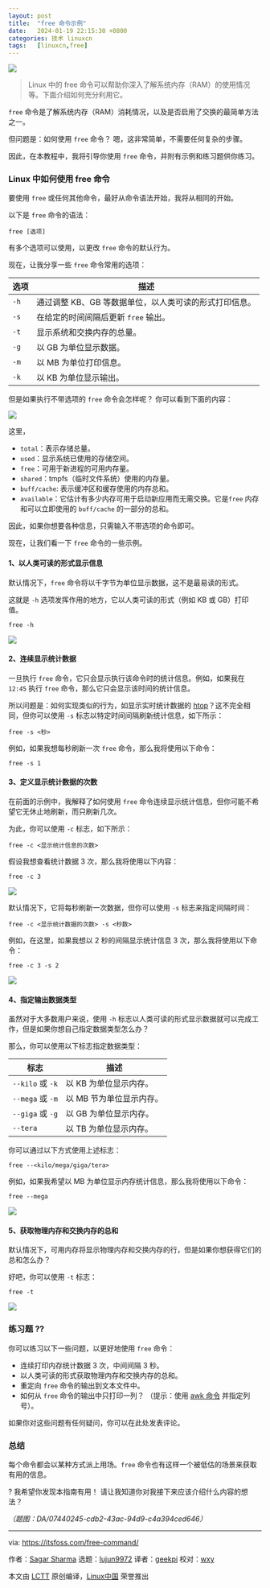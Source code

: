 ```yaml
---
layout: post
title:	"free 命令示例"
date:	2024-01-19 22:15:30 +0800 
categories:	技术 linuxcn 
tags:	[linuxcn,free]
---
```



![](/Asserts/Images//attachment/album/202401/19/221451m4mprm8p2yp4p51q.jpg)



> 
> Linux 中的 free 命令可以帮助你深入了解系统内存（RAM）的使用情况等。下面介绍如何充分利用它。
> 
> 
> 


`free` 命令是了解系统内存（RAM）消耗情况，以及是否启用了交换的最简单方法之一。


但问题是：如何使用 `free` 命令？ 嗯，这非常简单，不需要任何复杂的步骤。


因此，在本教程中，我将引导你使用 `free` 命令，并附有示例和练习题供你练习。


### Linux 中如何使用 free 命令


要使用 `free` 或任何其他命令，最好从命令语法开始，我将从相同的开始。


以下是 `free` 命令的语法：



```
free [选项]

```

有多个选项可以使用，以更改 `free` 命令的默认行为。


现在，让我分享一些 `free` 命令常用的选项：




| 选项 | 描述 |
| --- | --- |
| `-h` | 通过调整 KB、GB 等数据单位，以人类可读的形式打印信息。 |
| `-s` | 在给定的时间间隔后更新 `free` 输出。 |
| `-t` | 显示系统和交换内存的总量。 |
| `-g` | 以 GB 为单位显示数据。 |
| `-m` | 以 MB 为单位打印信息。 |
| `-k` | 以 KB 为单位显示输出。 |


但是如果执行不带选项的 `free` 命令会怎样呢？ 你可以看到下面的内容：


![](/Asserts/Images//attachment/album/202401/19/221530q9m93iiwy1gi9gg1.png)


这里，


* `total`：表示存储总量。
* `used`：显示系统已使用的存储空间。
* `free`：可用于新进程的可用内存量。
* `shared`：tmpfs（临时文件系统）使用的内存量。
* `buff/cache`: 表示缓冲区和缓存使用的内存总和。
* `available`：它估计有多少内存可用于启动新应用而无需交换。它是`free` 内存和可以立即使用的 `buff/cache` 的一部分的总和。


因此，如果你想要各种信息，只需输入不带选项的命令即可。


现在，让我们看一下 `free` 命令的一些示例。


#### 1、以人类可读的形式显示信息


默认情况下，`free` 命令将以千字节为单位显示数据，这不是最易读的形式。


这就是 `-h` 选项发挥作用的地方，它以人类可读的形式（例如 KB 或 GB）打印值。



```
free -h

```

![](/Asserts/Images//attachment/album/202401/19/221530ro37vo7mu2v7fou1.png)


#### 2、连续显示统计数据


一旦执行 `free` 命令，它只会显示执行该命令时的统计信息。例如，如果我在 `12:45` 执行 `free` 命令，那么它只会显示该时间的统计信息。


所以问题是：如何实现类似的行为，如显示实时统计数据的 [htop](https://itsfoss.com/use-htop/)？这不完全相同，但你可以使用 `-s` 标志以特定时间间隔刷新统计信息，如下所示：



```
free -s <秒>

```

例如，如果我想每秒刷新一次 `free` 命令，那么我将使用以下命令：



```
free -s 1

```

#### 3、定义显示统计数据的次数


在前面的示例中，我解释了如何使用 `free` 命令连续显示统计信息，但你可能不希望它无休止地刷新，而只刷新几次。


为此，你可以使用 `-c` 标志，如下所示：



```
free -c <显示统计信息的次数>

```

假设我想查看统计数据 3 次，那么我将使用以下内容：



```
free -c 3

```

![](/Asserts/Images//attachment/album/202401/19/221530kn4ruirin4zwup4p.gif)


默认情况下，它将每秒刷新一次数据，但你可以使用 `-s` 标志来指定间隔时间：



```
free -c <显示统计数据的次数> -s <秒数>

```

例如，在这里，如果我想以 2 秒的间隔显示统计信息 3 次，那么我将使用以下命令：



```
free -c 3 -s 2

```

![](/Asserts/Images//attachment/album/202401/19/221530sg1vv6o77ito5anz.gif)


#### 4、指定输出数据类型


虽然对于大多数用户来说，使用 `-h` 标志以人类可读的形式显示数据就可以完成工作，但是如果你想自己指定数据类型怎么办？


那么，你可以使用以下标志指定数据类型：




| 标志 | 描述 |
| --- | --- |
| `--kilo` 或 `-k` | 以 KB 为单位显示内存。 |
| `--mega` 或 `-m` | 以 MB 节为单位显示内存。 |
| `--giga` 或 `-g` | 以 GB 为单位显示内存。 |
| `--tera` | 以 TB 为单位显示内存。 |


你可以通过以下方式使用上述标志：



```
free --<kilo/mega/giga/tera>

```

例如，如果我希望以 MB 为单位显示内存统计信息，那么我将使用以下命令：



```
free --mega

```

![](/Asserts/Images//attachment/album/202401/19/221531ukzi0jk0u8u0kp8e.png)


#### 5、获取物理内存和交换内存的总和


默认情况下，可用内存将显示物理内存和交换内存的行，但是如果你想获得它们的总和怎么办？


好吧，你可以使用 `-t` 标志：



```
free -t

```

![](/Asserts/Images//attachment/album/202401/19/221531tcmzcsuffffggvkh.png)


### 练习题 ?‍?


你可以练习以下一些问题，以更好地使用 `free` 命令：


* 连续打印内存统计数据 3 次，中间间隔 3 秒。
* 以人类可读的形式获取物理内存和交换内存的总和。
* 重定向 `free` 命令的输出到文本文件中。
* 如何从 `free` 命令的输出中只打印一列？ （提示：使用 [awk 命令](https://linuxhandbook.com/awk-command-tutorial/) 并指定列号）。


如果你对这些问题有任何疑问，你可以在此处发表评论。


### 总结


每个命令都会以某种方式派上用场。`free` 命令也有这样一个被低估的场景来获取有用的信息。


? 我希望你发现本指南有用！ 请让我知道你对我接下来应该介绍什么内容的想法？


*（题图：DA/07440245-cdb2-43ac-94d9-c4a394ced646）*




---


via: <https://itsfoss.com/free-command/>


作者：[Sagar Sharma](https://itsfoss.com/author/sagar/) 选题：[lujun9972](https://github.com/lujun9972) 译者：[geekpi](https://github.com/geekpi) 校对：[wxy](https://github.com/wxy)


本文由 [LCTT](https://github.com/LCTT/TranslateProject) 原创编译，[Linux中国](https://linux.cn/) 荣誉推出
